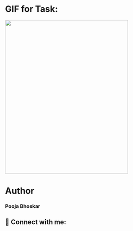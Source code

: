 
# GIF for Task:

<img align="center" height="500" width="400" src="https://media.giphy.com/media/9pKgy1jRHMxB06OEux/giphy.gif">

# Author

<h3>Pooja Bhoskar</h3>
 
 ## 🚀 Connect with me:

 <p align="center">
<a href = "https://www.linkedin.com/in/pooja-bhoskar/"><img src="https://img.icons8.com/fluent/
</p>






